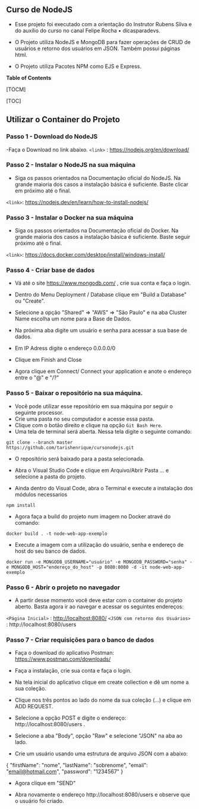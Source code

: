 ## Curso de NodeJS

- Esse projeto foi executado com a orientação do Instrutor Rubens Silva e do auxílio do curso no canal Felipe Rocha • dicasparadevs.

- O Projeto utiliza NodeJS e MongoDB para fazer operações de CRUD de usuários e retorno dos usuários em JSON. Também possui páginas html.
- O Projeto utiliza Pacotes NPM como EJS e Express.

**Table of Contents**

[TOCM]

[TOC]

## Utilizar o Container do Projeto

### Passo 1 - Download do NodeJS

-Faça o Download no link abaixo.
`<link>` : <https://nodejs.org/en/download/>

### Passo 2 - Instalar o NodeJS na sua máquina

- Siga os passos orientados na Documentação oficial do NodeJS. Na grande maioria dos casos a instalação básica é suficiente. Baste clicar em próximo até o final.

`<link>`: https://nodejs.dev/en/learn/how-to-install-nodejs/

### Passo 3 - Instalar o Docker na sua máquina

- Siga os passos orientados na Documentação oficial do Docker. Na grande maioria dos casos a instalação básica é suficiente. Baste seguir próximo até o final.

`<link>`: https://docs.docker.com/desktop/install/windows-install/

### Passo 4 - Criar base de dados

- Vá até o site https://www.mongodb.com/ , crie sua conta e faça o login.

- Dentro do Menu Deployment / Database clique em "Build a Database" ou "Create".

- Selecione a opção "Shared" => "AWS" => "São Paulo" e na aba Cluster Name escolha um nome para a Base de Dados.

- Na próxima aba digite um usuário e senha para acessar a sua base de dados.

- Em IP Adress digite o endereço 0.0.0.0/0

- Clique em Finish and Close

- Agora clique em Connect/ Connect your application e anote o endereço entre o "@" e "/?"

### Passo 5 - Baixar o repositório na sua máquina.

- Você pode utilizar esse repositório em sua máquina por seguir o seguinte processor.
- Crie uma pasta no seu computador e acesse essa pasta.
- Clique com o botão direito e clique na opção `Git Bash Here`.
- Uma tela de terminal será aberta. Nessa tela digite o seguinte comando:

`git clone --branch master https://github.com/tarishenrique/cursonodejs.git`

- O repositório será baixado para a pasta selecionada.

- Abra o Visual Studio Code e clique em Arquivo/Abrir Pasta ... e selecione a pasta do projeto.

- Ainda dentro do Visual Code, abra o Terminal e execute a instalação dos módulos necessarios

`npm install`

- Agora faça a build do projeto num imagem no Docker atravé do comando:

`docker build . -t node-web-app-exemplo`

- Execute a imagem com a utilização do usuário, senha e endereço de host do seu banco de dados.

`docker run -e MONGODB_USERNAME="usuário" -e MONGODB_PASSWORD="senha" -e MONGODB_HOST="endereço_do_host" -p 8080:8080 -d -it node-web-app-exemplo`

### Passo 6 - Abrir o projeto no navegador

- A partir desse momento você deve estar com o container do projeto aberto. Basta agora ir ao navegar e acessar os seguintes endereços:

`<Página Inicial>` : <http://localhost:8080/>
`<JSON com retorno dos Usuários>` : http://localhost:8080/users

### Passo 7 - Criar requisições para o banco de dados

- Faça o download do aplicativo Postman:
https://www.postman.com/downloads/

- Faça a instalação, crie sua conta e faça o login.

- Na tela inicial do aplicativo clique em create collection e dê um nome a sua coleção.

- Clique nos três pontos ao lado do nome da sua coleção (...) e clique em ADD REQUEST.

- Selecione a opção POST e digite o endereço: http://localhost:8080/users .

- Selecione a aba "Body", opção "Raw" e selecione "JSON" na aba ao lado.

- Crie um usuário usando uma estrutura de arquivo JSON com a abaixo:

{
    "firstName": "nome",
    "lastName": "sobrenome",
    "email": "email@hotmail.com",
    "password": "1234567"
}

- Agora clique em "SEND"

- Abra novamente o endereço http://localhost:8080/users e observe que o usuário foi criado.
